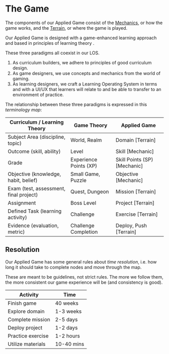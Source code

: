 # The Game

The components of our Applied Game consist of the [Mechanics](mechanics.md), or how the game works, and the [Terrain](terrain.md), or where the game is played.

Our Applied Game is designed with a game-enhanced learning approach and based in principles of learning theory .

These three paradigms all coexist in our LOS.

1. As curriculum builders, we adhere to principles of good curriculum design.
1. As game designers, we use concepts and mechanics from the world of gaming.
1. As learning designers, we craft a Learning Operating System in terms and with a UI/UX that learners will relate to and be able to transfer to an environment of practice.

The relationship between these three paradigms is expressed in this *terminology map*:

| Curriculum / Learning Theory           | Game Theory            | Applied Game                 |
|----------------------------------------|------------------------|------------------------------|
| Subject Area (discipline, topic)       | World, Realm           | Domain [Terrain]             |
| Outcome (skill, ability)               | Level                  | Skill [Mechanic]             |
| Grade                                  | Experience Points (XP) | Skill Points (SP) [Mechanic] |
| Objective (knowledge, habit, belief)   | Small Game, Puzzle     | Objective [Mechanic]         |
| Exam (test, assessment, final project) | Quest, Dungeon         | Mission [Terrain]            |
| Assignment                             | Boss Level             | Project [Terrain]            |
| Defined Task (learning activity)       | Challenge              | Exercise [Terrain]           |
| Evidence (evaluation, metric)          | Challenge Completion   | Deploy, Push [Terrain]       |

## Resolution

Our Applied Game has some general rules about _time resolution_, i.e. how long it should take to complete nodes and move through the map.

These are meant to be guidelines, not strict rules. The more we follow them, the more consistent our game experience will be (and consistency is good).

| Activity          | Time       |
|-------------------|------------|
| Finish game       | 40 weeks   |
| Explore domain    | 1-3 weeks  |
| Complete mission  | 2-5 days   |
| Deploy project    | 1-2 days   |
| Practice exercise | 1-2 hours  |
| Utilize materials | 10-40 mins |
